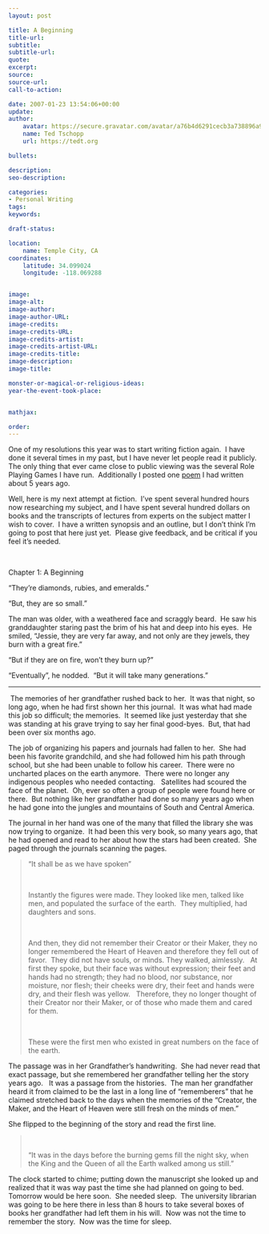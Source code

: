 ```yaml
---
layout: post

title: A Beginning
title-url:
subtitle:
subtitle-url:
quote:
excerpt:
source:
source-url:
call-to-action:

date: 2007-01-23 13:54:06+00:00
update:
author:
    avatar: https://secure.gravatar.com/avatar/a76b4d6291cecb3a738896a971bfb903?s=512&d=mp&r=g
    name: Ted Tschopp
    url: https://tedt.org

bullets:

description:
seo-description:

categories:
- Personal Writing
tags:
keywords:

draft-status:

location:
    name: Temple City, CA
coordinates:
    latitude: 34.099024
    longitude: -118.069288


image:
image-alt:
image-author:
image-author-URL:
image-credits:
image-credits-URL:
image-credits-artist:
image-credits-artist-URL:
image-credits-title:
image-description:
image-title:

monster-or-magical-or-religious-ideas:
year-the-event-took-place:


mathjax:

order:
---
```

One of my resolutions this year was to start writing fiction again.&nbsp; I have done it several times in my past, but I have never let people read it publicly.&nbsp; The only thing that ever came close to public viewing was the several Role Playing Games I have run.&nbsp; Additionally I posted one [poem](http://www.tschopp.net/ted/2006/01/the_path_west.html)&nbsp;I had written about 5 years ago.

Well, here is my next attempt at fiction.&nbsp; I&rsquo;ve spent several hundred hours now researching my subject, and I have spent several hundred dollars on books and the transcripts of lectures from experts on the subject matter I wish to cover.&nbsp;&nbsp;I have a written synopsis and an outline, but I don&rsquo;t think I&rsquo;m going to post that here just yet.&nbsp; Please give feedback, and be critical if you feel it&rsquo;s needed.

&nbsp;

Chapter 1: A Beginning

&ldquo;They&rsquo;re diamonds, rubies, and emeralds.&rdquo;

&ldquo;But, they are so small.&rdquo;

The man was older, with a weathered face and scraggly beard.&nbsp; He saw his granddaughter staring past the brim of his hat and deep into his eyes.&nbsp; He smiled, &ldquo;Jessie, they are very far away, and not only are they jewels, they burn with a great fire.&rdquo;

&ldquo;But if they are on fire, won&rsquo;t they burn up?&rdquo;

&ldquo;Eventually&rdquo;, he nodded.&nbsp; &ldquo;But it will take many generations.&rdquo;

* * *

&nbsp;The memories of her grandfather rushed back to her.&nbsp; It was that night, so long ago, when he had first shown her this journal.&nbsp; It was what had made this job so difficult; the memories.&nbsp; It seemed like just yesterday that she was standing at his grave trying to say her final good-byes.&nbsp; But, that had been over six months ago.

The job of organizing his papers and journals had fallen to her.&nbsp; She had been his favorite grandchild, and she had followed him his path through school, but she had been unable to follow his career.&nbsp; There were no uncharted places on the earth anymore.&nbsp; There were no longer any indigenous peoples who needed contacting.&nbsp;&nbsp; Satellites had scoured the face of the planet.&nbsp; Oh, ever so often a group of people were found here or there.&nbsp; But nothing like her grandfather had done so many years ago when he had gone into the jungles and mountains of South and Central America.

The journal in her hand was one of the many that filled the library she was now trying to organize.&nbsp; It had been this very book, so many years ago, that he had opened and read to her about how the stars had been created.&nbsp; She paged through the journals scanning the pages.

<blockquote style="margin-right:0;">
  <p>
    &#8220;It shall be as we have spoken&rdquo;
  </P>
  
  <br /> 
  
  <P>
    Instantly the figures were made. They looked like men, talked like men, and populated the surface of the earth.&nbsp; They multiplied, had daughters and sons.&nbsp;
  </P>
  
  <br /> 
  
  <P>
    And then, they did not remember their Creator or their Maker, they no longer remembered the Heart of Heaven and therefore they fell out of favor.&nbsp; They did not have souls, or minds. They walked, aimlessly.&nbsp;&nbsp; At first they spoke, but their face was without expression; their feet and hands had no strength; they had no blood, nor substance, nor moisture, nor flesh; their cheeks were dry, their feet and hands were dry, and their flesh was yellow.&nbsp;&nbsp; Therefore, they no longer thought of their Creator nor their Maker, or of those who made them and cared for them.
  </P>
  
  <br /> 
  
  <P>
    These were the first men who existed in great numbers on the face of the earth.
  </P>
</BLOCKQUOTE>


  


The passage was in her Grandfather&rsquo;s handwriting.&nbsp; She had never read that exact passage, but she remembered her grandfather telling her the story years ago.&nbsp;&nbsp; It was a passage from the histories.&nbsp; The man her grandfather heard it from claimed to be the last in a long line of &ldquo;rememberers&rdquo; that he claimed stretched back to the days when the memories of the &ldquo;Creator, the Maker, and the Heart of Heaven were still fresh on the minds of men.&rdquo;


  


She flipped to the beginning of the story and read the first line.


  


<BLOCKQUOTE style="margin-right:0;">
  <br /> 
  
  <P>
    &ldquo;It was in the days before the burning gems fill the night sky, when the King and the Queen of all the Earth walked among us still.&rdquo;
  </P>
</BLOCKQUOTE>


  


The clock started to chime; putting down the manuscript she looked up and realized that it was way past the time she had planned on going to bed.&nbsp;&nbsp; Tomorrow would be here soon.&nbsp; She needed sleep.&nbsp; The university librarian was going to be here there in less than 8 hours to take several boxes of books her grandfather had left them in his will.&nbsp; Now was not the time to remember the story.&nbsp; Now was the time for sleep.  
</p>